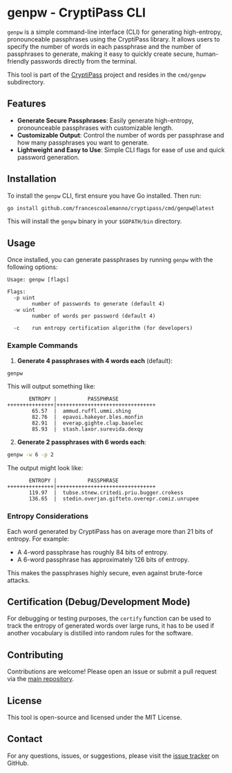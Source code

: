 # genpw - CryptiPass CLI

`genpw` is a simple command-line interface (CLI) for generating high-entropy, pronounceable passphrases using the CryptiPass library. It allows users to specify the number of words in each passphrase and the number of passphrases to generate, making it easy to quickly create secure, human-friendly passwords directly from the terminal.

This tool is part of the [CryptiPass](https://github.com/francescoalemanno/cryptipass) project and resides in the `cmd/genpw` subdirectory.

## Features

- **Generate Secure Passphrases**: Easily generate high-entropy, pronounceable passphrases with customizable length.
- **Customizable Output**: Control the number of words per passphrase and how many passphrases you want to generate.
- **Lightweight and Easy to Use**: Simple CLI flags for ease of use and quick password generation.

## Installation

To install the `genpw` CLI, first ensure you have Go installed. Then run:

```bash
go install github.com/francescoalemanno/cryptipass/cmd/genpw@latest
```

This will install the `genpw` binary in your `$GOPATH/bin` directory.

## Usage

Once installed, you can generate passphrases by running `genpw` with the following options:

```
Usage: genpw [flags]

Flags:
  -p uint
        number of passwords to generate (default 4)
  -w uint
        number of words per password (default 4)

  -c    run entropy certification algorithm (for developers)
```

### Example Commands

1. **Generate 4 passphrases with 4 words each** (default):

```bash
genpw
```

This will output something like:

```
       ENTROPY |          PASSPHRASE
+++++++++++++++|++++++++++++++++++++++++++++++++
        65.57  |  ammud.ruffl.ummi.shing
        82.76  |  epavoi.hakeyer.bles.monfin
        82.91  |  everap.gighte.clap.baselec
        85.93  |  stash.laxor.surevida.dexqy
```

2. **Generate 2 passphrases with 6 words each**:

```bash
genpw -w 6 -p 2
```

The output might look like:

```
       ENTROPY |          PASSPHRASE
+++++++++++++++|++++++++++++++++++++++++++++++++
       119.97  |  tubse.stnew.critedi.priu.bugger.crokess
       136.65  |  stedin.overjan.gifteto.overepr.comiz.unrupee
```

### Entropy Considerations

Each word generated by CryptiPass has on average more than 21 bits of entropy. For example:
- A 4-word passphrase has roughly 84 bits of entropy.
- A 6-word passphrase has approximately 126 bits of entropy.

This makes the passphrases highly secure, even against brute-force attacks.

## Certification (Debug/Development Mode)

For debugging or testing purposes, the `certify` function can be used to track the entropy of generated words over large runs, it has to be used if another vocabulary is distilled into random rules for the software.

## Contributing

Contributions are welcome! Please open an issue or submit a pull request via the [main repository](https://github.com/francescoalemanno/cryptipass).

## License

This tool is open-source and licensed under the MIT License.

## Contact

For any questions, issues, or suggestions, please visit the [issue tracker](https://github.com/francescoalemanno/cryptipass/issues) on GitHub.
